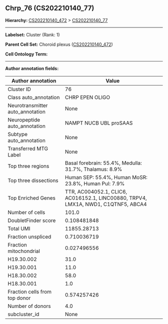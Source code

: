 ## Chrp_76 (CS202210140_77)
<b>Hierarchy: </b>
[CS202210140_472](https://purl.brain-bican.org/taxonomy/CS202210140#CS202210140_472) >
[CS202210140_77](https://purl.brain-bican.org/taxonomy/CS202210140#CS202210140_77)

---


**Labelset:** Cluster (Rank: 1)

**Parent Cell Set:** Choroid plexus ([CS202210140_472](https://purl.brain-bican.org/taxonomy/CS202210140#CS202210140_472))



**Cell Ontology Term:** 

[MARKER GENES.]: #


---

[TRANSFERRED ANNOTATIONS.]: #


[AUTHOR ANNOTATION FIELDS.]: #


**Author annotation fields:**

| Author annotation | Value |
|-------------------|-------|
|Cluster ID|76|
|Class auto_annotation|CHRP EPEN OLIGO|
|Neurotransmitter auto_annotation|None|
|Neuropeptide auto_annotation|NAMPT NUCB UBL proSAAS|
|Subtype auto_annotation|None|
|Transferred MTG Label|None|
|Top three regions|Basal forebrain: 55.4%, Medulla: 31.7%, Thalamus: 8.9%|
|Top three dissections|Human SEP: 55.4%, Human MoSR: 23.8%, Human Pul: 7.9%|
|Top Enriched Genes|TTR, AC004052.1, CLIC6, AC016152.1, LINC00880, TRPV4, LMX1A, NWD1, C1QTNF5, ABCA4|
|Number of cells|101.0|
|DoubletFinder score|0.108481848|
|Total UMI|11855.28713|
|Fraction unspliced|0.710036719|
|Fraction mitochondrial|0.027496556|
|H19.30.002|31.0|
|H19.30.001|11.0|
|H18.30.002|58.0|
|H18.30.001|1.0|
|Fraction cells from top donor|0.574257426|
|Number of donors|4.0|
|subcluster_id|None|
